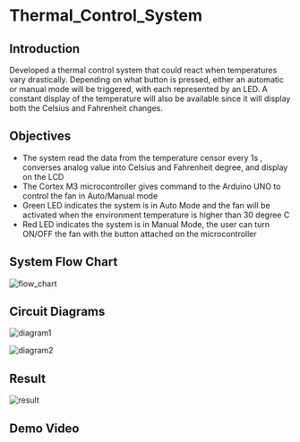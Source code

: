 # Thermal_Control_System

## Introduction
Developed a thermal control system that could react when temperatures vary drastically. Depending on what button is pressed, either an automatic or manual mode will be triggered, with each represented by an LED. A constant display of the temperature will also be available since it will display both the Celsius and Fahrenheit changes.

## Objectives
* The system read the data from the temperature censor every 1s , converses analog value into Celsius and Fahrenheit degree, and display on the LCD
* The Cortex M3 microcontroller gives command to the Arduino UNO to control the fan in Auto/Manual mode
* Green LED indicates the system is in Auto Mode and the fan will be activated when the environment temperature is higher than 30 degree C
* Red LED indicates the system is in Manual Mode, the user can turn ON/OFF the fan with the button attached on the microcontroller

## System Flow Chart
![flow_chart](https://user-images.githubusercontent.com/121319389/209450522-16d670b0-dae7-4f4a-92ad-7401f2250f9d.png)

## Circuit Diagrams
![diagram1](https://user-images.githubusercontent.com/121319389/209450564-d193d513-3d97-4ec2-9d7d-70035cf22e03.png)

![diagram2](https://user-images.githubusercontent.com/121319389/209450585-b12eaf6b-79f2-40b4-9286-a400e1b18a1a.png)

## Result
![result](https://user-images.githubusercontent.com/121319389/209450615-2a129111-ac81-4880-9066-f87f304b7a40.png)

## Demo Video
